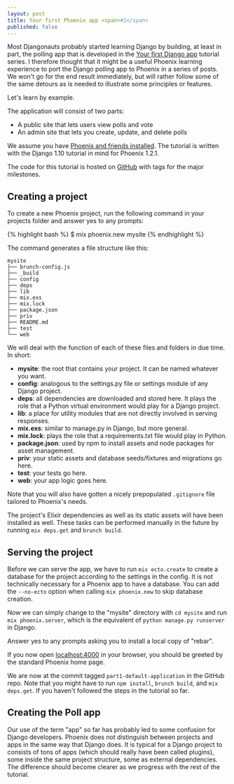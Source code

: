 ```yaml
---
layout: post
title: Your first Phoenix app <span>#1</span>
published: false
---
```


Most Djangonauts probably started learning Django by building, at least in part,
the polling app that is developed in the [Your first Django app](https://docs.djangoproject.com/en/1.10/intro/tutorial01/)
tutorial series. I therefore thought that it might be a useful Phoenix learning
experience to port the Django polling app to Phoenix in a series of posts. We won't go for the end
result immediately, but will rather follow some of the same detours as is
needed to illustrate some principles or features.

Let's learn by example.

The application will consist of two parts:

* A public site that lets users view polls and vote
* An admin site that lets you create, update, and delete polls

We assume you have [Phoenix and friends installed](https://palm86.github.io/2016/09/09/installing_phoenix/). The tutorial is written with the Django 1.10 tutorial in mind for Phoenix 1.2.1.

The code for this tutorial is hosted on [GitHub](https://github.com/palm86/Your-first-Phoenix-app-tutorial) with tags for the major milestones.

## Creating a project

To create a new Phoenix project, run the following command in your projects folder and answer yes to any prompts:

{% highlight bash %}
$ mix phoenix.new mysite
{% endhighlight %}

The command generates a file structure like this:

```
mysite
├── brunch-config.js
├── _build
├── config
├── deps
├── lib
├── mix.exs
├── mix.lock
├── package.json
├── priv
├── README.md
├── test
└── web
```
We will deal with the function of each of these files and folders in due time. In short:

*   **mysite**: the root that contains your project. It can be named whatever you want.
*   **config**: analogous to the settings.py file or settings module of any Django project.
*   **deps**: all dependencies are downloaded and stored here. It plays the role that a Python virtual environment would play for a Django project.
*   **lib**: a place for utility modules that are not directly involved in serving responses.
*   **mix.exs**: similar to manage.py in Django, but more general.
*   **mix.lock**: plays the role that a requirements.txt file would play in Python.
*   **package.json**: used by npm to install assets and node packages for asset management.
*   **priv**: your static assets and database seeds/fixtures and migrations go here.
*   **test**: your tests go here.
*   **web**: your app logic goes here.

Note that you will also have gotten a nicely prepopulated `.gitignore` file tailored to Phoenix's needs.

The project's Elixir dependencies as well as its static assets will have been installed as well. These tasks can be performed manually in the future by running `mix deps.get` and `brunch build`.

## Serving the project

Before we can serve the app, we have to run `mix ecto.create` to create a database for the project according to the settings in the config. It is not technically necessary for a Phoenix app to have a database. You can add the `--no-ecto` option when calling `mix phoenix.new` to skip database creation.

Now we can simply change to the "mysite" directory with `cd mysite` and run `mix phoenix.server`, which is the equivalent of `python manage.py runserver` in Django.

Answer yes to any prompts asking you to install a local copy of "rebar".

If you now open [localhost:4000](localhost:4000) in your browser, you should be greeted by the standard Phoenix home page.

We are now at the commit tagged `part1-default-application` in the GitHub repo. Note that you might have to run `npm install`, `brunch build`, and `mix deps.get`. If you haven't followed the steps in the tutorial so far.

## Creating the Poll app

Our use of the term "app" so far has probably led to some confusion for Django developers. Phoenix does not distinguish between projects and apps in the same way that Django does. It is typical for a Django project to consists of tons of apps (which should really have been called plugins), some inside the same project structure, some as external dependencies. The difference should become clearer as we progress with the rest of the tutorial.
